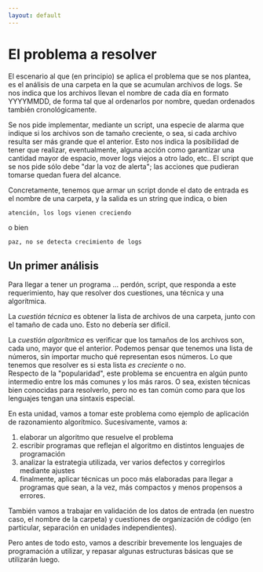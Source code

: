 ```yaml
---
layout: default
---
```


# El problema a resolver
El escenario al que (en principio) se aplica el problema que se nos plantea, es el análisis de una carpeta en la que se acumulan archivos de logs.
Se nos indica que los archivos llevan el nombre de cada día en formato YYYYMMDD, de forma tal que al ordenarlos por nombre, quedan ordenados también cronológicamente.

Se nos pide implementar, mediante un script, una especie de alarma que indique si los archivos son de tamaño creciente, o sea, si cada archivo resulta ser más grande que el anterior. Esto nos indica la posibilidad de tener que realizar, eventualmente, alguna acción como garantizar una cantidad mayor de espacio, mover logs viejos a otro lado, etc.. 
El script que se nos pide sólo debe "dar la voz de alerta"; las acciones que pudieran tomarse quedan fuera del alcance.

Concretamente, tenemos que armar un script donde el dato de entrada es el nombre de una carpeta, y la salida es un string que indica, o bien
```
atención, los logs vienen creciendo
```
o bien
```
paz, no se detecta crecimiento de logs
```

## Un primer análisis 
Para llegar a tener un programa ... perdón, script, que responda a este requerimiento, hay que resolver dos cuestiones, una técnica y una algorítmica.

La _cuestión técnica_ es obtener la lista de archivos de una carpeta, junto con el tamaño de cada uno. Esto no debería ser difícil.

La _cuestión algorítmica_ es verificar que los tamaños de los archivos son, cada uno, mayor que el anterior. 
Podemos pensar que tenemos una lista de números, sin importar mucho qué representan esos números. Lo que tenemos que resolver es si esta lista _es creciente_ o no.  
Respecto de la "popularidad", este problema se encuentra en algún punto intermedio entre los más comunes y los más raros. O sea, existen técnicas bien conocidas para resolverlo, pero no es tan común como para que los lenguajes tengan una sintaxis especial.  

En esta unidad, vamos a tomar este problema como ejemplo de aplicación de razonamiento algorítmico. Sucesivamente, vamos a:
1. elaborar un algoritmo que resuelve el problema
1. escribir programas que reflejan el algoritmo en distintos lenguajes de programación
1. analizar la estrategia utilizada, ver varios defectos y corregirlos mediante ajustes
1. finalmente, aplicar técnicas un poco más elaboradas para llegar a programas que sean, a la vez, más compactos y menos propensos a errores.

También vamos a trabajar en validación de los datos de entrada (en nuestro caso, el nombre de la carpeta) y cuestiones de organización de código (en particular, separación en unidades independientes).

Pero antes de todo esto, vamos a describir brevemente los lenguajes de programación a utilizar, y repasar algunas estructuras básicas que se utilizarán luego.

